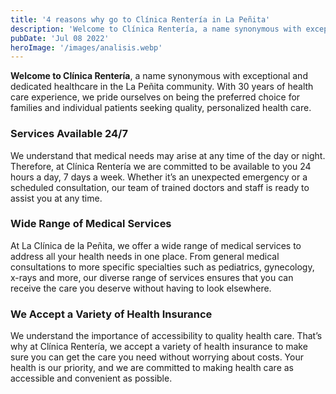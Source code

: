 ```yaml
---
title: '4 reasons why go to Clínica Rentería in La Peñita'
description: 'Welcome to Clínica Rentería, a name synonymous with exceptional and dedicated medical care in the community of La Peñita. With 30 years of health care experience'
pubDate: 'Jul 08 2022'
heroImage: '/images/analisis.webp'
---
```


**Welcome to Clínica Rentería**, a name synonymous with exceptional and dedicated healthcare in the La Peñita community. With 30 years of health care experience, we pride ourselves on being the preferred choice for families and individual patients seeking quality, personalized health care.

### Services Available 24/7
We understand that medical needs may arise at any time of the day or night. Therefore, at Clínica Rentería we are committed to be available to you 24 hours a day, 7 days a week. Whether it’s an unexpected emergency or a scheduled consultation, our team of trained doctors and staff is ready to assist you at any time.

### Wide Range of Medical Services
At La Clínica de la Peñita, we offer a wide range of medical services to address all your health needs in one place. From general medical consultations to more specific specialties such as pediatrics, gynecology, x-rays and more, our diverse range of services ensures that you can receive the care you deserve without having to look elsewhere.

### We Accept a Variety of Health Insurance
We understand the importance of accessibility to quality health care. That’s why at Clínica Rentería, we accept a variety of health insurance to make sure you can get the care you need without worrying about costs. Your health is our priority, and we are committed to making health care as accessible and convenient as possible.